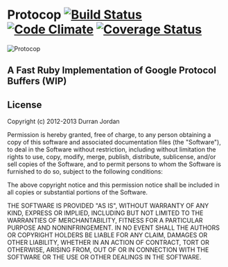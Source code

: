 Protocop [![Build Status](https://secure.travis-ci.org/durran/protocop.png?branch=master&.png)](http://travis-ci.org/durran/protocop) [![Code Climate](https://codeclimate.com/github/durran/protocop.png)](https://codeclimate.com/github/durran/protocop) [![Coverage Status](https://coveralls.io/repos/durran/protocop/badge.png?branch=master)](https://coveralls.io/r/durran/protocop?branch=master)
========

![Protocop](http://4.bp.blogspot.com/_WkKZJVG5wTk/TQcB2hEMrSI/AAAAAAAC0iY/wJTKOB4vyj0/s1600/MovieQuiz_1183-0695986.jpg)

A Fast Ruby Implementation of Google Protocol Buffers (WIP)
-----------------------------------------------------------

License
-------

Copyright (c) 2012-2013 Durran Jordan

Permission is hereby granted, free of charge, to any person obtaining
a copy of this software and associated documentation files (the
"Software"), to deal in the Software without restriction, including
without limitation the rights to use, copy, modify, merge, publish,
distribute, sublicense, and/or sell copies of the Software, and to
permit persons to whom the Software is furnished to do so, subject to
the following conditions:

The above copyright notice and this permission notice shall be
included in all copies or substantial portions of the Software.

THE SOFTWARE IS PROVIDED "AS IS", WITHOUT WARRANTY OF ANY KIND,
EXPRESS OR IMPLIED, INCLUDING BUT NOT LIMITED TO THE WARRANTIES OF
MERCHANTABILITY, FITNESS FOR A PARTICULAR PURPOSE AND
NONINFRINGEMENT. IN NO EVENT SHALL THE AUTHORS OR COPYRIGHT HOLDERS BE
LIABLE FOR ANY CLAIM, DAMAGES OR OTHER LIABILITY, WHETHER IN AN ACTION
OF CONTRACT, TORT OR OTHERWISE, ARISING FROM, OUT OF OR IN CONNECTION
WITH THE SOFTWARE OR THE USE OR OTHER DEALINGS IN THE SOFTWARE.
